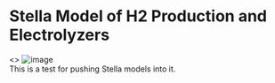 # Stella Model of H2 Production and Electrolyzers
<> ![image](https://github.com/user-attachments/assets/11d5ce1d-4e8a-4320-9a83-de7782f325da) </center>
<br>
This is a test for pushing Stella models into it.
